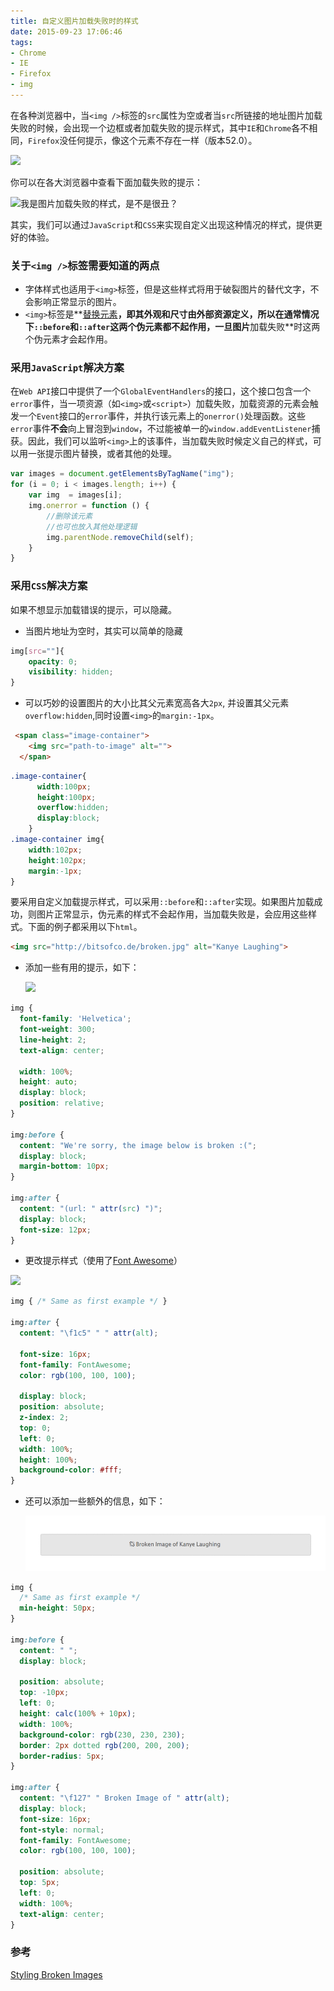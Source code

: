 ```yaml
---
title: 自定义图片加载失败时的样式
date: 2015-09-23 17:06:46
tags:
- Chrome
- IE
- Firefox
- img
---
```


在各种浏览器中，当`<img />`标签的`src`属性为空或者当`src`所链接的地址图片加载失败的时候，会出现一个边框或者加载失败的提示样式，其中`IE`和`Chrome`各不相同，`Firefox`没任何提示，像这个元素不存在一样（版本52.0）。

<!--more-->

![](https://github.com/yandan66/blogs/blob/master/source/_posts/20150923/img_banner.png)


你可以在各大浏览器中查看下面加载失败的提示： 
  

![我是图片加载失败的样式，是不是很丑？](20150923/img_01_fail.jpg)
   

其实，我们可以通过`JavaScript`和`CSS`来实现自定义出现这种情况的样式，提供更好的体验。

### 关于`<img />`标签需要知道的两点
- 字体样式也适用于`<img>`标签，但是这些样式将用于破裂图片的替代文字，不会影响正常显示的图片。
- `<img>`标签是**[替换元素](https://developer.mozilla.org/zh-CN/docs/Web/CSS/Replaced_element)**，即其外观和尺寸由外部资源定义，所以在通常情况下`::before`和`::after`这两个伪元素都不起作用，一旦图片**加载失败**时这两个伪元素才会起作用。
   
  
### 采用`JavaScript`解决方案
在`Web API`接口中提供了一个`GlobalEventHandlers`的接口，这个接口包含一个`error`事件，当一项资源（如`<img>`或`<script>`）加载失败，加载资源的元素会触发一个`Event`接口的`error`事件，并执行该元素上的`onerror()`处理函数。这些`error`事件**不会**向上冒泡到`window`，不过能被单一的`window.addEventListener`捕获。因此，我们可以监听`<img>`上的该事件，当加载失败时候定义自己的样式，可以用一张提示图片替换，或者其他的处理。

```javascript
var images = document.getElementsByTagName("img");
for (i = 0; i < images.length; i++) {
    var img  = images[i];
    img.onerror = function () {
        //删除该元素
        //也可也放入其他处理逻辑
        img.parentNode.removeChild(self);
    }
}
```

   
### 采用`CSS`解决方案
如果不想显示加载错误的提示，可以隐藏。

- 当图片地址为空时，其实可以简单的隐藏

```css
img[src=""]{
    opacity: 0;
    visibility: hidden;
}
```

- 可以巧妙的设置图片的大小比其父元素宽高各大`2px`, 并设置其父元素`overflow:hidden`,同时设置`<img>`的`margin:-1px`。

```html
 <span class="image-container">
    <img src="path-to-image" alt="">
  </span>
```

```css
.image-container{
      width:100px;
      height:100px;
      overflow:hidden;
      display:block;
    }
.image-container img{
    width:102px;
    height:102px;
    margin:-1px;
}
```
   
要采用自定义加载提示样式，可以采用`::before`和`::after`实现。如果图片加载成功，则图片正常显示，伪元素的样式不会起作用，当加载失败是，会应用这些样式。下面的例子都采用以下`html`。

```html
<img src="http://bitsofco.de/broken.jpg" alt="Kanye Laughing">  
```

- 添加一些有用的提示，如下：
   
   ![](https://github.com/yandan66/yandan66.github.io/blob/master/2015/09/23/20150923/img_02.png)
   

```css
img {  
  font-family: 'Helvetica';
  font-weight: 300;
  line-height: 2;  
  text-align: center;

  width: 100%;
  height: auto;
  display: block;
  position: relative;
}

img:before {  
  content: "We're sorry, the image below is broken :(";
  display: block;
  margin-bottom: 10px;
}

img:after {  
  content: "(url: " attr(src) ")";
  display: block;
  font-size: 12px;
}
```
   
- 更改提示样式（使用了[Font Awesome](http://fontawesome.io/)）
   

 ![](https://github.com/yandan66/yandan66.github.io/blob/master/2015/09/23/20150923/img_03.png)

```css
img { /* Same as first example */ }

img:after {  
  content: "\f1c5" " " attr(alt);

  font-size: 16px;
  font-family: FontAwesome;
  color: rgb(100, 100, 100);

  display: block;
  position: absolute;
  z-index: 2;
  top: 0;
  left: 0;
  width: 100%;
  height: 100%;
  background-color: #fff;
}
```
   
- 还可以添加一些额外的信息，如下：
   
   ![](20150923/img_04.png)
   
```css
img {  
  /* Same as first example */
  min-height: 50px;
}

img:before {  
  content: " ";
  display: block;

  position: absolute;
  top: -10px;
  left: 0;
  height: calc(100% + 10px);
  width: 100%;
  background-color: rgb(230, 230, 230);
  border: 2px dotted rgb(200, 200, 200);
  border-radius: 5px;
}

img:after {  
  content: "\f127" " Broken Image of " attr(alt);
  display: block;
  font-size: 16px;
  font-style: normal;
  font-family: FontAwesome;
  color: rgb(100, 100, 100);

  position: absolute;
  top: 5px;
  left: 0;
  width: 100%;
  text-align: center;
}
```
   
### 参考
[Styling Broken Images](https://bitsofco.de/styling-broken-images/?utm_source=CSS-Weekly&utm_campaign=Issue-206&utm_medium=web)
